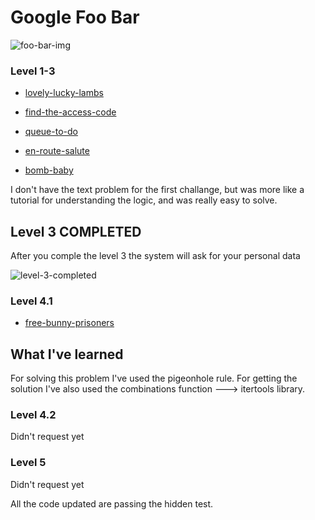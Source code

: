 # Google Foo Bar

![foo-bar-img](https://github.com/erik18xk/foo-bar/blob/master/media/Screenshot%202019-07-01%20at%2013.04.54.png)

### Level 1-3

- [lovely-lucky-lambs](https://github.com/erik18xk/foo-bar/tree/master/lovely_lucky_lambs)

- [find-the-access-code](https://github.com/erik18xk/foo-bar/tree/master/find_the_access_code)

- [queue-to-do](https://github.com/erik18xk/foo-bar/tree/master/queue_to_do)

- [en-route-salute](https://github.com/erik18xk/foo-bar/tree/master/en_route_salute)

- [bomb-baby](https://github.com/erik18xk/foo-bar/tree/master/bomb_baby)

I don't have the text problem for the first challange, but was more like a tutorial for understanding the logic, and was really easy to solve.

## Level 3 COMPLETED

After you comple the level 3 the system will ask for your personal data

![level-3-completed](https://github.com/erik18xk/foo-bar/blob/master/media/Screenshot%202019-07-05%20at%2012.02.51.png)

### Level 4.1

- [free-bunny-prisoners](https://github.com/erik18xk/foo-bar/tree/master/free_the_bunny_prisoners)

## What I've learned

For solving this problem I've used the pigeonhole rule.
For getting the solution I've also used the combinations function ---> itertools library.

### Level 4.2

Didn't request yet

### Level 5

Didn't request yet

All the code updated are passing the hidden test.